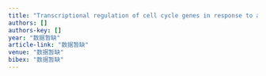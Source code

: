 ```yaml
---
title: "Transcriptional regulation of cell cycle genes in response to abiotic stresses correlates with dynamic changes in histone modifications in maize"
authors: []
authors-key: []
year: "数据暂缺"
article-link: "数据暂缺"
venue: "数据暂缺"
bibex: "数据暂缺"
---
```

